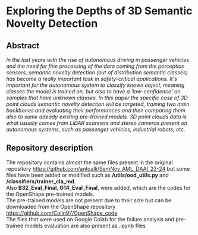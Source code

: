 # Exploring the Depths of 3D Semantic Novelty Detection

## Abstract 
_In the last years with the rise of autonomous driving in passenger vehicles and the need for fine processing of the 
data coming from the perception sensors, semantic novelty detection (out of distribution semantic classes) has become a really 
important task in safety-critical applications. It's important for the autonomous system to classify known object, meaning classes 
the model is trained on, but also to have a 'low-confidence' on samples that have unknown classes. In this paper the specific case of 
3D point clouds semantic novelty detection will be targeted, training two main backbones and evaluating their performances and then comparing 
them also to some already existing pre-trained models. 3D point clouds data is what usually comes from LiDAR scanners and stereo cameras present 
on autonomous systems, such as passenger vehicles, industrial robots, etc._

## Repository description

The repository contains almost the same files present in the original repository https://github.com/antoalli/SemNov_AML_DAAI_23-24 but some files have been added or 
modified such as **/utils/ood_utils.py** and **/classifiers/trainer_cla_md**.<br> 
Also **B32_Eval_Final**, **G14_Eval_Final**, were added, which are the codes for the OpenShape pre-trained models. <br>
The pre-trained models are not present due to their size but can be downloaded from the OpenShape repository https://github.com/Colin97/OpenShape_code <br>
The files that were used on Google Colab for the failure analysis and pre-trained models evaluation are also present as .ipynb files


